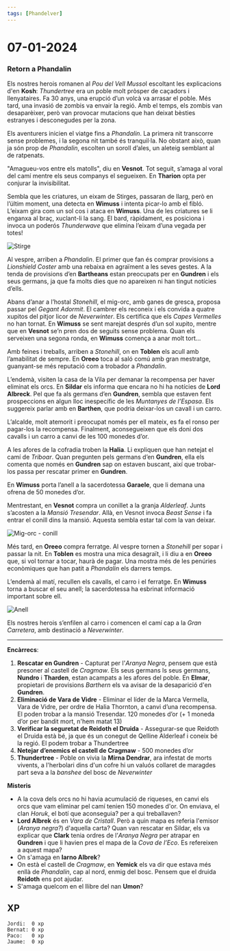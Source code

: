 ```yaml
---
tags: [Phandelver]
---
```


# 07-01-2024

### **Retorn a Phandalin**

Els nostres herois romanen al *Pou del Vell Musso*l escoltant les explicacions d'en **Kosh**: *Thundertree* era un poble molt pròsper de caçadors i llenyataires. Fa 30 anys, una erupció d’un volcà va arrasar el poble. Més tard, una invasió de zombis va envair la regió. Amb el temps, els zombis van desaparèixer, però van provocar mutacions que han deixat bèsties estranyes i desconegudes per la zona.

Els aventurers inicien el viatge fins a *Phandalin*. La primera nit transcorre sense problemes, i la segona nit també és tranquil·la. No obstant això, quan ja són prop de *Phandalin*, escolten un soroll d’ales, un aleteig semblant al de ratpenats.

"Amagueu-vos entre els matolls", diu en **Vesnot**. Tot seguit, s’amaga al voral del camí mentre els seus companys el segueixen. En **Tharion** opta per conjurar la invisibilitat.

Sembla que les criatures, un eixam de Stirges, passaran de llarg, però en l’últim moment, una detecta en **Wimuss** i intenta picar-lo amb el fibló. L’eixam gira com un sol cos i ataca en **Wimuss**. Una de les criatures se li enganxa al braç, xuclant-li la sang. El bard, ràpidament, es posiciona i invoca un poderós *Thunderwave* que elimina l’eixam d’una vegada per totes\!

![Stirge](https://github.com/user-attachments/assets/0d924266-af1e-4ada-8d02-c1a5fdf3e143)

Al vespre, arriben a *Phandalin*. El primer que fan és comprar provisions a *Lionshield Coster* amb una rebaixa en agraïment a les seves gestes. A la tenda de provisions d’en **Bartheans** estan preocupats per en **Gundren** i els seus germans, ja que fa molts dies que no apareixen ni han tingut notícies d’ells.

Abans d’anar a l’hostal *Stonehill*, el mig-orc, amb ganes de gresca, proposa passar pel *Gegant Adormit*. El cambrer els reconeix i els convida a quatre xupitos del pitjor licor de *Neverwinter*. Els certifica que els *Capes Vermelles* no han tornat. En **Wimuss** se sent marejat després d’un sol xupito, mentre que en **Vesnot** se’n pren dos de seguits sense problema. Quan els serveixen una segona ronda, en **Wimuss** comença a anar molt tort...

Amb feines i treballs, arriben a *Stonehill*, on en **Toblen** els acull amb l’amabilitat de sempre. En **Oreeo** toca al saló comú amb gran mestratge, guanyant-se més reputació com a trobador a *Phandalin*.

L’endemà, visiten la casa de la Vila per demanar la recompensa per haver eliminat els orcs. En **Sildar** els informa que encara no hi ha notícies de **Lord Albreck**. Pel que fa als germans d’en **Gundren**, sembla que estaven fent prospeccions en algun lloc inespecífic de les *Muntanyes de l’Espasa*. Els suggereix parlar amb en **Barthen**, que podria deixar-los un cavall i un carro.

L’alcalde, molt atemorit i preocupat només per ell mateix, es fa el ronso per pagar-los la recompensa. Finalment, aconsegueixen que els doni dos cavalls i un carro a canvi de les 100 monedes d’or.

A les afores de la cofradia troben la **Halia**. Li expliquen que han netejat el camí de *Triboar*. Quan pregunten pels germans d’en **Gundren**, ella els comenta que només en **Gundren** sap on estaven buscant, així que trobar-los passa per rescatar primer en **Gundren**.

En **Wimuss** porta l’anell a la sacerdotessa **Garaele**, que li demana una ofrena de 50 monedes d’or. 

Mentrestant, en **Vesnot** compra un conillet a la granja *Alderleaf*. Junts s’acosten a la *Mansió Tresendar*. Allà, en Vesnot invoca *Beast Sense* i fa entrar el conill dins la mansió. Aquesta sembla estar tal com la van deixar.

![Mig-orc - conill](https://github.com/user-attachments/assets/ad46b678-389a-4770-81a9-b31a1405f417)

Més tard, en **Oreeo** compra ferratge. Al vespre tornen a *Stonehill* per sopar i passar la nit. En **Toblen** es mostra una mica desagraït, i li diu a en **Oreeo** que, si vol tornar a tocar, haurà de pagar. Una mostra més de les penúries econòmiques que han patit a *Phandalin* els darrers temps.

L’endemà al matí, recullen els cavalls, el carro i el ferratge. En **Wimuss** torna a buscar el seu anell; la sacerdotessa ha esbrinat informació important sobre ell.

![Anell](https://github.com/user-attachments/assets/b0c413e7-5eea-430e-9024-a042e12eb8de)

Els nostres herois s’enfilen al carro i comencen el camí cap a la *Gran Carretera*, amb destinació a *Neverwinter*.

---

**Encàrrecs**:

1. **Rescatar en Gundren** \- Capturat per l'_Aranya Negra_, pensem que està presoner al castell de _Cragmaw_. Els seus germans ls seus germans, **Nundro** i **Tharden**, estan acampats a les afores del poble. En **Elmar**, propietari de provisions _Barthern_ els va avisar de la desaparició d'en **Gundren**.
2. **Eliminació de Vara de Vidre** \- Eliminar el líder de la Marca Vermella, Vara de Vidre, per ordre de Halia Thornton, a canvi d’una recompensa. El poden trobar a la mansió Tresendar. 120 monedes d’or (+ 1 moneda d’or per bandit mort, n'hem matat 13)  
3. **Verificar la seguretat de Reidoth el Druida** \- Assegurar-se que Reidoth el Druida està bé, ja que és un conegut de Qelline Alderleaf i coneix bé la regió. El podem trobar a Thundertree 
4. **Netejar d’enemics el castell de Cragmaw** \- 500 monedes d’or
5. **Thundertree** \- Poble on vivia la **Mirna Dendrar**, ara infestat de morts vivents, a l'herbolari dins d'un cofre hi un valuós collaret de maragdes part seva a la *banshee* del bosc de *Neverwinter*

**Misteris**

- A la cova dels orcs no hi havia acumulació de riqueses, en canvi els orcs que vam eliminar pel camí tenien 150 monedes d'or. On enviava, el clan _Horuk_, el botí que aconseguia? per a qui treballaven?
- **Lord Albrek** és en *Vara de Cristall*. Però a quin mapa es referia l'emisor (*Aranya negra?*) d'aquella carta? Quan van rescatar en Sildar, els va explicar que **Clark** tenia ordres de l’*Aranya Negra* per atrapar en **Gundren** i que li havien pres el mapa de la _Cova de l’Eco_. Es refereixen a aquest mapa?
- On s'amaga en **Iarno Albrek**?
- On està el castell de _Cragmaw_, en **Yemick** els va dir que estava més enllà de _Phandalin_, cap al nord, enmig del bosc. Pensem que el druida **Reidoth** ens pot ajudar.
- S'amaga quelcom en el llibre del nan **Umon**?

## XP

```
Jordi:  0 xp
Bernat: 0 xp
Paco:   0 xp
Jaume:  0 xp
```
